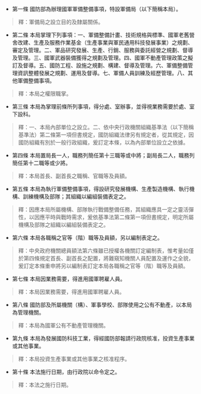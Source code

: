 * 第一條 國防部為辦理國軍軍備整備事項，特設軍備局（以下簡稱本局）。

> 釋：軍備局之設立目的及隸屬關係。

* 第二條 本局掌理下列事項：一、軍備整備計畫、技術規格與標準、國軍老舊營舍改建、生產及服務作業基金（生產事業與軍民通用科技發展事業）之規劃、審定及管理。二、軍品研究發展、生產、行銷、服務與委託經營之規劃、督導及管理。三、國軍武器裝備獲得之規劃及管理。四、國軍不動產管理政策之擬訂及督導。五、國防工程、設施之規劃、構建、督導及管理。六、軍備整備管理資訊整體發展之規劃、運用及督導。七、軍備人員訓練及經歷管理。八、其他軍備整備事項。

> 釋：本局之權限職掌。

* 第三條 本局為掌理前條所列事項，得分處、室辦事，並得視業務需要於處、室下設科。

> 釋：一、本局內部單位之設立。二、依中央行政機關組織基準法（以下簡稱基準法）第二條第一項但書規定，國防組織法律另有規定者，從其規定，因國防組織有別於一般行政組織，爰訂定本條，以為內部單位設立之依據。

* 第四條 本局置局長一人，職務列簡任第十三職等或中將；副局長二人，職務列簡任第十二職等或少將。

> 釋：本局首長、副首長之職稱、官職等及員額。

* 第五條 本局為執行軍備整備事項，得設研究發展機構、生產製造機構、執行機構、訓練機構及部隊；其組織以編組裝備表定之。

> 釋：因應本局所屬機構、部隊執行戰備整備任務，其組織應具一定之靈活彈性，以因應平時與戰時需求，爰依基準法第二條第一項但書規定，明定所屬機構及部隊之組織以編組裝備表定之。

* 第六條 本局各職稱之官等（階）職等及員額，另以編制表定之。

> 釋：中央政府機關總員額法第六條雖已授權各機關訂定編制表，惟考量如僅於第四條規定首長、副首長之配置，將難窺知機關人員配置及運作之全貌，爰訂定本條重申將另以編制表訂定本局各職稱之官等（階）職等及員額。

* 第七條 本局因業務需要，得進用國軍聘雇人員。

> 釋：本局因業務需要，得進用國軍聘雇人員。

* 第八條 國防部及所屬機關（構）、軍事學校、部隊使用之公有不動產，以本局為管理機關。

> 釋：本局為國軍公有不動產管理機關。

* 第九條 本局為發展國防科技工業，得經國防部報請行政院核准，投資生產事業或其他事業。

> 釋：本局投資生產事業或其他事業之核准程序。

* 第十條 本法施行日期，由行政院以命令定之。

> 釋：本法之施行日期。

